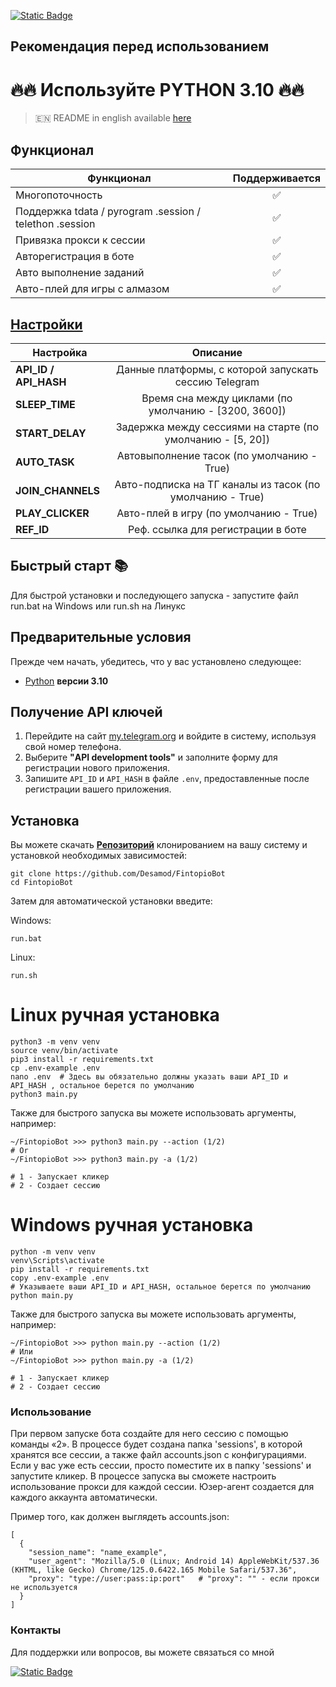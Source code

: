 [![Static Badge](https://img.shields.io/badge/Telegram-Bot%20Link-Link?style=for-the-badge&logo=Telegram&logoColor=white&logoSize=auto&color=blue)](https://t.me/fintopio/wallet?startapp=reflink-reflink_lxr8asPHBD28HyDs-)

## Рекомендация перед использованием

# 🔥🔥 Используйте PYTHON 3.10 🔥🔥

> 🇪🇳 README in english available [here](README.md)

## Функционал  
| Функционал                                              | Поддерживается |
|---------------------------------------------------------|:--------------:|
| Многопоточность                                         |       ✅        |
| Поддержка tdata / pyrogram .session / telethon .session |       ✅        |
| Привязка прокси к сессии                                |       ✅        |
| Авторегистрация в боте                                  |       ✅        |
| Авто выполнение заданий                                 |       ✅        |
| Авто-плей для игры с алмазом                            |       ✅        |



## [Настройки](https://github.com/Desamod/FintopioBot/blob/master/.env-example/)
| Настройка               |                          Описание                          |
|-------------------------|:----------------------------------------------------------:|
| **API_ID / API_HASH**   |   Данные платформы, с которой запускать сессию Telegram    | 
| **SLEEP_TIME**          |   Время сна между циклами (по умолчанию - [3200, 3600])    |
| **START_DELAY**         | Задержка между сессиями на старте (по умолчанию - [5, 20]) |
| **AUTO_TASK**           |         Автовыполнение тасок (по умолчанию - True)         |
| **JOIN_CHANNELS**       | Авто-подписка на ТГ каналы из тасок (по умолчанию - True)  |
| **PLAY_CLICKER**        |           Авто-плей в игру (по умолчанию - True)           |
| **REF_ID**              |             Реф. ссылка для регистрации в боте             |

## Быстрый старт 📚

Для быстрой установки и последующего запуска - запустите файл run.bat на Windows или run.sh на Линукс

## Предварительные условия
Прежде чем начать, убедитесь, что у вас установлено следующее:
- [Python](https://www.python.org/downloads/) **версии 3.10**

## Получение API ключей
1. Перейдите на сайт [my.telegram.org](https://my.telegram.org) и войдите в систему, используя свой номер телефона.
2. Выберите **"API development tools"** и заполните форму для регистрации нового приложения.
3. Запишите `API_ID` и `API_HASH` в файле `.env`, предоставленные после регистрации вашего приложения.

## Установка
Вы можете скачать [**Репозиторий**](https://github.com/Desamod/FintopioBot) клонированием на вашу систему и установкой необходимых зависимостей:
```shell
git clone https://github.com/Desamod/FintopioBot
cd FintopioBot
```

Затем для автоматической установки введите:

Windows:
```shell
run.bat
```

Linux:
```shell
run.sh
```

# Linux ручная установка
```shell
python3 -m venv venv
source venv/bin/activate
pip3 install -r requirements.txt
cp .env-example .env
nano .env  # Здесь вы обязательно должны указать ваши API_ID и API_HASH , остальное берется по умолчанию
python3 main.py
```

Также для быстрого запуска вы можете использовать аргументы, например:
```shell
~/FintopioBot >>> python3 main.py --action (1/2)
# Or
~/FintopioBot >>> python3 main.py -a (1/2)

# 1 - Запускает кликер
# 2 - Создает сессию
```


# Windows ручная установка
```shell
python -m venv venv
venv\Scripts\activate
pip install -r requirements.txt
copy .env-example .env
# Указываете ваши API_ID и API_HASH, остальное берется по умолчанию
python main.py
```

Также для быстрого запуска вы можете использовать аргументы, например:
```shell
~/FintopioBot >>> python main.py --action (1/2)
# Или
~/FintopioBot >>> python main.py -a (1/2)

# 1 - Запускает кликер
# 2 - Создает сессию
```

### Использование
При первом запуске бота создайте для него сессию с помощью команды «2». В процессе будет создана папка 'sessions', в которой хранятся все сессии, а также файл accounts.json с конфигурациями.
Если у вас уже есть сессии, просто поместите их в папку 'sessions' и запустите кликер. В процессе запуска вы сможете настроить использование прокси для каждой сессии.
Юзер-агент создается для каждого аккаунта автоматически.

Пример того, как должен выглядеть accounts.json:
```shell
[
  {
    "session_name": "name_example",
    "user_agent": "Mozilla/5.0 (Linux; Android 14) AppleWebKit/537.36 (KHTML, like Gecko) Chrome/125.0.6422.165 Mobile Safari/537.36",
    "proxy": "type://user:pass:ip:port"   # "proxy": "" - если прокси не используется
  }
]
```

### Контакты

Для поддержки или вопросов, вы можете связаться со мной

[![Static Badge](https://img.shields.io/badge/Telegram-Channel-Link?style=for-the-badge&logo=Telegram&logoColor=white&logoSize=auto&color=blue)](https://t.me/desforge_cryptwo)

